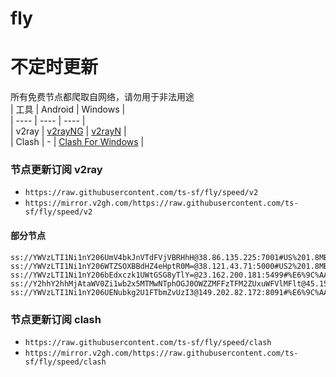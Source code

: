 # fly
# 不定时更新
所有免费节点都爬取自网络，请勿用于非法用途  
|  工具  | Android  | Windows  |  
|  ----  | ----   | ----  |  
| v2ray  | [v2rayNG](https://github.com/2dust/v2rayNG/releases) | [v2rayN](https://github.com/2dust/v2rayN/releases) |  
| Clash  | - | [Clash For Windows](https://github.com/2dust/clashN/releases) | 
  
### 节点更新订阅  v2ray
- `https://raw.githubusercontent.com/ts-sf/fly/speed/v2`  
- `https://mirror.v2gh.com/https://raw.githubusercontent.com/ts-sf/fly/speed/v2`  

#### 部分节点  
``` 
ss://YWVzLTI1Ni1nY206UmV4bkJnVTdFVjVBRHhH@38.86.135.225:7001#US%201.8MB%2Fs
ss://YWVzLTI1Ni1nY206WTZSOXBBdHZ4eHptR0M=@38.121.43.71:5000#US2%201.8MB%2Fs
ss://YWVzLTI1Ni1nY206bEdxczk1UWtGSG8yTlY=@23.162.200.181:5499#%E6%9C%AA%E7%9F%A54%201.9MB%2Fs
ss://Y2hhY2hhMjAtaWV0Zi1wb2x5MTMwNTphOGJ0OWZZMFFzTFM2ZUxuWFVlMFlt@45.158.171.131:8080#%E6%9C%AA%E7%9F%A55%2080.8KB%2Fs
ss://YWVzLTI1Ni1nY206UENubkg2U1FTbmZvUzI3@149.202.82.172:8091#%E6%9C%AA%E7%9F%A58%201.7MB%2Fs
```
### 节点更新订阅  clash
- `https://raw.githubusercontent.com/ts-sf/fly/speed/clash`  
- `https://mirror.v2gh.com/https://raw.githubusercontent.com/ts-sf/fly/speed/clash`  


